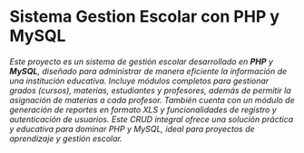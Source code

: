 # Sistema Gestion Escolar con PHP y MySQL

###### Este proyecto es un sistema de gestión escolar desarrollado en **PHP** y **MySQL**, diseñado para administrar de manera eficiente la información de una institución educativa. Incluye módulos completos para gestionar grados (cursos), materias, estudiantes y profesores, además de permitir la asignación de materias a cada profesor. También cuenta con un módulo de generación de reportes en formato XLS y funcionalidades de registro y autenticación de usuarios. Este CRUD integral ofrece una solución práctica y educativa para dominar PHP y MySQL, ideal para proyectos de aprendizaje y gestión escolar.